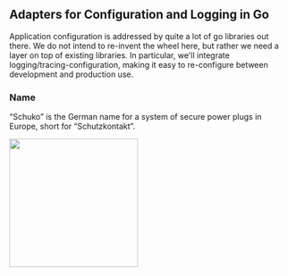 ## Adapters for Configuration and Logging in Go

Application configuration is addressed by quite a lot of go libraries out there.
We do not intend to re-invent the wheel here, but rather we need a layer on top of existing libraries.
In particular, we'll integrate logging/tracing-configuration, making it easy to re-configure between
development and production use.

### Name

“Schuko” is the German name for a system of secure power plugs in Europe, short
for “Schutzkontakt”.

<img src="http://npillmayer.github.io/img/Schuko-Stecker.svg" style="max-width:230px" width="230px">
